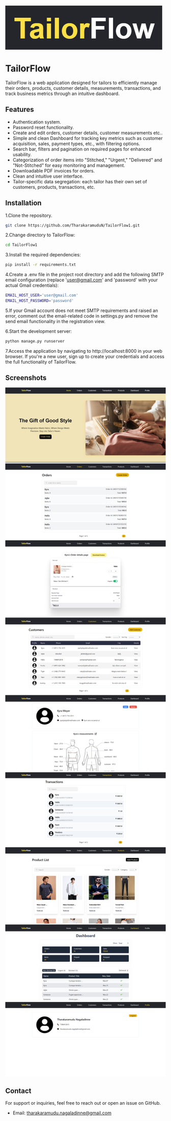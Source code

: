 
![TailorFlow Logo](/media/default/Logo.png)
# TailorFlow

TailorFlow is a web application designed for tailors to efficiently manage their orders, products, customer details, measurements, transactions, and track business metrics through an intuitive dashboard.


## Features

- Authentication system.
- Password reset functionality.
- Create and edit orders, customer details, customer measurements etc..
- Simple and clean Dashboard for tracking key metrics such as customer acquisition, sales, payment types, etc., with filtering options.
- Search bar, filters and pagination on required pages for enhanced usability.
- Categorization of order items into "Stitched," "Urgent," "Delivered" and "Not-Stitched" for easy monitoring and management.
- Downloadable PDF invoices for orders.
- Clean and intuitive user interface.
- Tailor-specific data segregation: each tailor has their own set of customers, products, transactions, etc.


## Installation

1.Clone the repository.

```bash
git clone https://github.com/TharakaramuduN/TailorFlow1.git
```
2.Change directory to TailorFlow:

```bash
cd TailorFlow1
```

3.Install the required dependencies:

```bash
pip install -r requirements.txt
```
4.Create a .env file in the project root directory and add the following SMTP email configuration (replace 'user@gmail.com' and 'password' with your actual Gmail credentials):

```bash
EMAIL_HOST_USER='user@gmail.com'
EMAIL_HOST_PASSWORD='password'
```

5.If your Gmail account does not meet SMTP requirements and raised an error, comment out the email-related code in settings.py and remove the send email functionality in the registration view.

6.Start the development server:

```bash
python manage.py runserver
```

7.Access the application by navigating to http://localhost:8000 in your web browser. If you're a new user, sign up to create your credentials and access the full functionality of TailorFlow.


## Screenshots

![Home](/media/default/app_screenshots/home.png)
![Home](/media/default/app_screenshots/orders.png)
![Home](/media/default/app_screenshots/order_details.png)
![Home](/media/default/app_screenshots/customers.png)
![Home](/media/default/app_screenshots/customer_details.png)
![Home](/media/default/app_screenshots/transactions.png)
![Home](/media/default/app_screenshots/products.png)
![Home](/media/default/app_screenshots/dashboard.png)
![Home](/media/default/app_screenshots/profile.png)


## Contact
For support or inquiries, feel free to reach out or open an issue on GitHub.
* Email: tharakaramudu.nagaladinne@gmail.com

